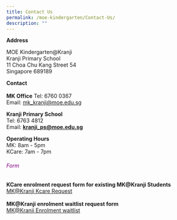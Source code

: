 ```yaml
---
title: Contact Us
permalink: /moe-kindergarten/Contact-Us/
description: ""
---
```

**Address**  
  
MOE Kindergarten@Kranji  
Kranji Primary School  
11 Choa Chu Kang Street 54  
Singapore 689189  
  
**Contact**  
   
**MK Office**
Tel: 6760 0367  
Email: [mk\_kranji@moe.edu.sg](mailto:mk_kranji@moe.edu.sg)  
  
**Kranji Primary School**  
Tel: 6763 4812  
Email: **[kranji\_ps@moe.edu.sg](mailto:kranji_ps@moe.edu.sg)**  
  
**Operating Hours**  
MK: 8am - 5pm  
KCare: 7am - 7pm

<h6 style="color:purple;">Form</h6>
<strong>KCare enrolment request form for existing MK@Kranji Students</strong>
<a href="https://go.gov.sg/mk-kranji-kcare-request"><br>
MK@Kranji Kcare Request</a>
<br><br>
<strong>MK@Kranji enrolment waitlist request form</strong>
<a href="https://go.gov.sg/mk-kranji-waitlist"><br>
MK@Kranji Enrolment waitlist